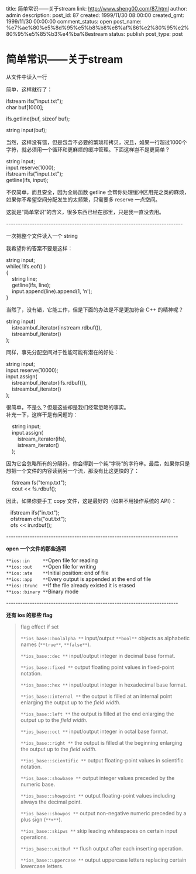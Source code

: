 title: 简单常识――关于stream
link: http://www.sheng00.com/87.html
author: admin
description: 
post_id: 87
created: 1999/11/30 08:00:00
created_gmt: 1999/11/30 00:00:00
comment_status: open
post_name: %e7%ae%80%e5%8d%95%e5%b8%b8%e8%af%86%e2%80%95%e2%80%95%e5%85%b3%e4%ba%8estream
status: publish
post_type: post

# 简单常识――关于stream

从文件中读入一行

简单，这样就行了：

ifstream ifs("input.txt");  
char buf[1000];  


ifs.getline(buf, sizeof buf);

string input(buf);

当然，这样没有错，但是包含不必要的繁琐和拷贝，况且，如果一行超过1000个字符，就必须用一个循环和更麻烦的缓冲管理。下面这样岂不是更简单？ 

string input;  
input.reserve(1000);  
ifstream ifs("input.txt");  
getline(ifs, input);

不仅简单，而且安全，因为全局函数 getline 会帮你处理缓冲区用完之类的麻烦，如果你不希望空间分配发生的太频繁，只需要多 reserve 一点空间。 

这就是“简单常识”的含义，很多东西已经在那里，只是我一直没去用。 

\--------------------------------------------------------------------------- 

一次把整个文件读入一个 string   


我希望你的答案不要是这样： 

string input;  
while( !ifs.eof() )  
{  
    string line;  
    getline(ifs, line);  
    input.append(line).append(1, 'n');  
}

当然了，没有错，它能工作，但是下面的办法是不是更加符合 C++ 的精神呢？ 

string input(  
    istreambuf_iterator<char>(instream.rdbuf()),   
    istreambuf_iterator<char>()  
);

同样，事先分配空间对于性能可能有潜在的好处： 

string input;  
input.reserve(10000);  
input.assign(  
    istreambuf_iterator<char>(ifs.rdbuf()),   
    istreambuf_iterator<char>()  
);  


很简单，不是么？但是这些却是我们经常忽略的事实。  
补充一下，这样干是有问题的： 

    string input;   
    input.assign(   
        istream_iterator<char>(ifs),   
        istream_iterator<char>()   
    );   


因为它会忽略所有的分隔符，你会得到一个纯“字符”的字符串。最后，如果你只是想把一个文件的内容读到另一个流，那没有比这更快的了：  


    fstream fs("temp.txt");   
    cout << fs.rdbuf();

因此，如果你要手工 copy 文件，这是最好的（如果不用操作系统的 API）： 

   ifstream ifs("in.txt");   
   ofstream ofs("out.txt");   
   ofs << in.rdbuf();   


\------------------------------------------------------------------------- 

**open 一个文件的那些选项**

`**ios::in     **`Open file for reading   
`**ios::out    **`Open file for writing   
`**ios::ate    **`Initial position: end of file   
`**ios::app    **`Every output is appended at the end of file   
`**ios::trunc  **`If the file already existed it is erased   
`**ios::binary **`Binary mode 

\------------------------------------------------------------------------- 

**还有 ios 的那些 flag**

> flag effect if set
> 
> `**ios_base::boolalpha **`
> input/output `**bool**` objects as alphabetic names (`**true**`, `**false**`).
> 
> `**ios_base::dec **`
> input/output integer in decimal base format.
> 
> `**ios_base::fixed **`
> output floating point values in fixed-point notation.
> 
> `**ios_base::hex **`
> input/output integer in hexadecimal base format.
> 
> `**ios_base::internal **`
> the output is filled at an internal point enlarging the output up to the _field width_.
> 
> `**ios_base::left **`
> the output is filled at the end enlarging the output up to the _field width_.
> 
> `**ios_base::oct **`
> input/output integer in octal base format.
> 
> `**ios_base::right **`
> the output is filled at the beginning enlarging the output up to the _field width_.
> 
> `**ios_base::scientific **`
> output floating-point values in scientific notation.
> 
> `**ios_base::showbase **`
> output integer values preceded by the numeric base.
> 
> `**ios_base::showpoint **`
> output floating-point values including always the decimal point.
> 
> `**ios_base::showpos **`
> output non-negative numeric preceded by a plus sign (`**+**`).
> 
> `**ios_base::skipws **`
> skip leading whitespaces on certain input operations.
> 
> `**ios_base::unitbuf **`
> flush output after each inserting operation.
> 
> `**ios_base::uppercase **`
> output uppercase letters replacing certain lowercase letters.